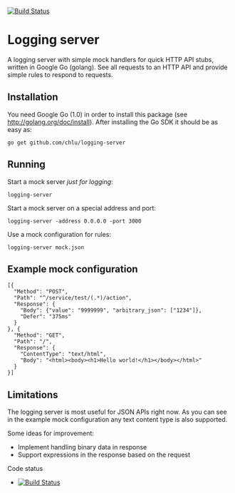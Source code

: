 [![Build Status](https://travis-ci.org/[YOUR_GITHUB_USERNAME]/[YOUR_PROJECT_NAME].png)](https://travis-ci.org/[YOUR_GITHUB_USERNAME]/[YOUR_PROJECT_NAME])

Logging server
==============

A logging server with simple mock handlers for quick HTTP API stubs, written in Google Go (golang).
See all requests to an HTTP API and provide simple rules to respond to requests.

Installation
------------

You need Google Go (1.0) in order to install this package (see http://golang.org/doc/install).
After installing the Go SDK it should be as easy as:

    go get github.com/chlu/logging-server

Running
-------

Start a mock server *just for logging*:

    logging-server

Start a mock server on a special address and port:

    logging-server -address 0.0.0.0 -port 3000

Use a mock configuration for rules:

    logging-server mock.json

Example mock configuration
--------------------------

    [{
      "Method": "POST",
      "Path": "^/service/test/(.*)/action",
      "Response": {
        "Body": {"value": "9999999", "arbitrary_json": ["1234"]},
        "Defer": "375ms"
      }
    }, {
      "Method": "GET",
      "Path": "/",
      "Response": {
        "ContentType": "text/html",
        "Body": "<html><body><h1>Hello world!</h1></body></html>"
      }
    }]

Limitations
-----------

The logging server is most useful for JSON APIs right now.
As you can see in the example mock configuration any text content type is also supported.

Some ideas for improvement:

* Implement handling binary data in response
* Support expressions in the response based on the request

Code status

* [![Build Status](https://travis-ci.org/chlu/logging-server.png)](https://travis-ci.org/chlu/logging-server)
